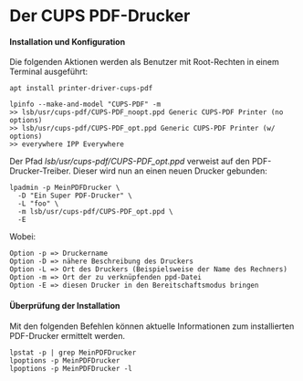 # Der CUPS PDF-Drucker

#### Installation und Konfiguration

Die folgenden Aktionen werden als Benutzer mit Root-Rechten in einem Terminal ausgeführt:

```
apt install printer-driver-cups-pdf
```

```
lpinfo --make-and-model "CUPS-PDF" -m
>> lsb/usr/cups-pdf/CUPS-PDF_noopt.ppd Generic CUPS-PDF Printer (no options)
>> lsb/usr/cups-pdf/CUPS-PDF_opt.ppd Generic CUPS-PDF Printer (w/ options)
>> everywhere IPP Everywhere
```

Der Pfad *lsb/usr/cups-pdf/CUPS-PDF_opt.ppd* verweist auf den PDF-Drucker-Treiber.
Dieser wird nun an einen neuen Drucker gebunden:

```
lpadmin -p MeinPDFDrucker \
  -D "Ein Super PDF-Drucker" \
  -L "foo" \
  -m lsb/usr/cups-pdf/CUPS-PDF_opt.ppd \
  -E
```

Wobei:

```
Option -p => Druckername
Option -D => nähere Beschreibung des Druckers
Option -L => Ort des Druckers (Beispielsweise der Name des Rechners)
Option -m => Ort der zu verknüpfenden ppd-Datei
Option -E => diesen Drucker in den Bereitschaftsmodus bringen
```

#### Überprüfung der Installation

Mit den folgenden Befehlen können aktuelle Informationen zum installierten PDF-Drucker ermittelt werden.

```
lpstat -p | grep MeinPDFDrucker
lpoptions -p MeinPDFDrucker
lpoptions -p MeinPDFDrucker -l
```
